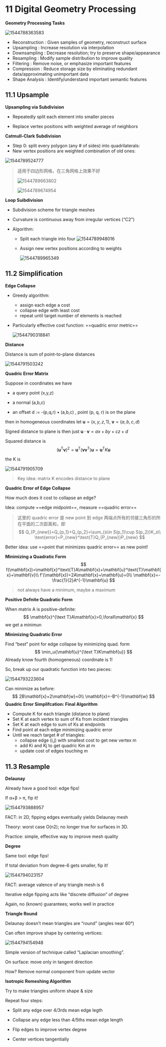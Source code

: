 # 11 Digital Geometry Processing 

**Geometry Processing Tasks**

![1544788363583](assets/1544788363583.jpg)

- Reconstruction : Given samples of geometry, reconstruct surface 
- Upsampling : Increase resolution via interpolation 
- Downsampling : Decrease resolution; try to preserve shape/appearance 
- Resampling : Modify sample distribution to improve quality 
- Filtering : Remove noise, or emphasize important features 
- Compression : Reduce storage size by eliminating redundant data/approximating unimportant data 
- Shape Analysis : Identify/understand important semantic features 

## 11.1 Upsample

**Upsampling via Subdivision**

- Repeatedly split each element into smaller pieces 

- Replace vertex positions with weighted average of neighbors 

**Catmull-Clark Subdivision**

- Step 0: split every polygon (any # of sides) into quadrilaterals: 
- New vertex positions are weighted combination of old ones: 

![1544789524777](assets/1544789524777.jpg)

> 适用于四边形网格，在三角网格上效果不好
>
> ![1544789663802](assets/1544789663802.jpg)
>
> ![1544789674954](assets/1544789674954.jpg)

**Loop Suibdivision**

- Subdivision scheme for triangle meshes 

- Curvature is continuous away from irregular vertices (“C2”) 

- Algorithm:

  - Split each triangle into four ![1544789948016](assets/1544789948016.jpg)

  - Assign new vertex positions according to weights

    ![1544789965349](assets/1544789965349.jpg)

## 11.2 Simplification

**Edge Collapse**

- Greedy algorithm:
  - assign each edge a cost
  - collapse edge with least cost
  - repeat until target number of elements is reached 

- Particularly effective cost function: ==quadric error metric==

  ![1544790318841](assets/1544790318841.jpg)

**Distance**

Distance is sum of point-to-plane distances 

![1544791503242](assets/1544791503242.jpg)

**Quadric Error Matrix**

Suppose in coordinates we have 

- a query point (x,y,z) 

- a normal (a,b,c) 

- an offset d := -(p,q,r) • (a,b,c) , point (p, q, r) is on the plane

then in homogeneous coordinates let $\mathbf{u}=(x,y,z,1),\ \mathbf{v} =(a,b,c,d)$

Signed distance to plane is then just $\mathbf{u}\cdot\mathbf{v}=ax+by+cz+d$

Squared distance is 
$$
      (\mathbf{u}^\text{T}\mathbf{v})^2=\mathbf{u}^\text{T}(\mathbf{v}\mathbf{v}^\text{T})\mathbf{u}=\mathbf{u}^\text{T}K\mathbf{u}
$$

the K is

![1544791905709](assets/1544791905709.jpg)

> Key idea: matrix K encodes distance to plane 

**Quadric Error of Edge Collapse** 

How much does it cost to collapse an edge? 

Idea: compute ==edge midpoint==, measure ==quadric error==

> 这里的 quadric error 是 new point 到 edge 两端点所有的邻接三角形的所在平面的二次距离和，即
> $$
> Q_{P_{new}}=Q_{p_1}+Q_{p_2}=\sum_{s\in S(p_1)\cup S(p_2)}K_s\\
> \text{error}=P_{new}^\text{T}Q_{P_{new}}P_{new}
> $$
>

Better idea: use ==point that minimizes quadric error== as new point! 

**Minimizing a Quadratic Form**
$$
f(\mathbf{x})=\mathbf{x}^\text{T}A\mathbf{x}+\mathbf{u}^\text{T}\mathbf{x}+\mathbf{v}\\
f'(\mathbf{x})=2A\mathbf{x}+\mathbf{u}=0\\
\mathbf{x}=-\frac{1}{2}A^{-1}\mathbf{u}
$$

> not always have a minimum, maybe a maximum

**Positive Defnite Quadratic Form**

When matrix A is positive-definite:
$$
\mathbf{x}^{\text T}A\mathbf{x}>0,\forall\mathbf{x}
$$
we get a minimun

**Minimizing Quadratic Error**

Find “best” point for edge collapse by minimizing quad. form 
$$
\min_u{\mathbf{u}^{\text T}K\mathbf{u}}
$$
Already know fourth (homogeneous) coordinate is 1! 

So, break up our quadratic function into two pieces: 

![1544793223604](assets/1544793223604.jpg)

Can minimize as before: 
$$
2B\mathbf{x}+2\mathbf{w}=0\\
\mathbf{x}=-B^{-1}\mathbf{w}
$$
**Quadric Error Simplifcation: Final Algorithm**

- Compute K for each triangle (distance to plane) 
- Set K at each vertex to sum of Ks from incident triangles 
- Set K at each edge to sum of Ks at endpoints 
- Find point at each edge minimizing quadric error 
- Until we reach target # of triangles: 
  - collapse edge (i,j) with smallest cost to get new vertex m 
  - add Ki and Kj to get quadric Km at m 
  - update cost of edges touching m 

## 11.3 Resample

**Delaunay**

Already have a good tool: edge fips! 

If α+β > π, fip it! 

![1544793888957](assets/1544793888957.jpg)

FACT: in 2D, fipping edges eventually yields Delaunay mesh

Theory: worst case O(n2); no longer true for surfaces in 3D.

Practice: simple, effective way to improve mesh quality 

**Degree**

Same tool: edge fips! 

If total deviation from degree-6 gets smaller, fip it! 

![1544794023157](assets/1544794023157.jpg)

FACT: average valence of any triangle mesh is 6

Iterative edge fipping acts like “discrete diffusion” of degree

Again, no (known) guarantees; works well in practice 

**Triangle Round**

Delaunay doesn’t mean triangles are “round” (angles near 60°) 

Can often improve shape by centering vertices: 

![1544794154948](assets/1544794154948.jpg)

Simple version of technique called “Laplacian smoothing”. 

On surface: move only in tangent direction 

How? Remove normal component from update vector

**Isotropic Remeshing Algorithm**

Try to make triangles uniform shape & size 

Repeat four steps: 

- Split any edge over 4/3rds mean edge legth

- Collapse any edge less than 4/5ths mean edge length
- Flip edges to improve vertex degree
- Center vertices tangentially 